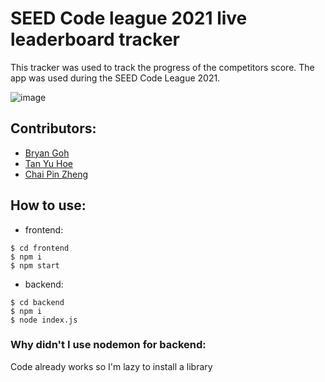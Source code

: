 # SEED Code league 2021 live leaderboard tracker

This tracker was used to track the progress of the competitors score. The app was used during the SEED Code League 2021.

![image](https://user-images.githubusercontent.com/53009140/135600545-50f22767-efd1-4add-81c3-2fc1e1370810.png)

## Contributors:
- [Bryan Goh](https://github.com/lekekbot)
- [Tan Yu Hoe](https://github.com/TYH71)
- [Chai Pin Zheng](https://github.com/Ducksss)

## How to use:

- frontend:
```
$ cd frontend
$ npm i
$ npm start
```

- backend:
```
$ cd backend
$ npm i
$ node index.js
```

### Why didn't I use nodemon for backend:
Code already works so I'm lazy to install a library
